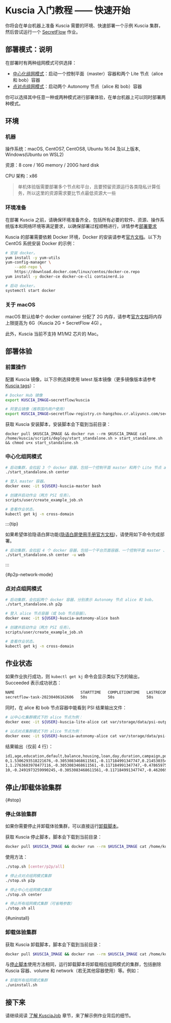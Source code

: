# Kuscia 入门教程 —— 快速开始

你将会在单台机器上准备 Kuscia 需要的环境、快速部署一个示例 Kuscia 集群，然后尝试运行一个 [SecretFlow] 作业。

[SecretFlow]: https://www.secretflow.org.cn/docs/secretflow

## 部署模式：说明

在部署时有两种组网模式可供选择：

- [中心化组网模式](../reference/architecture_cn.md#中心化组网模式)：启动一个控制平面（master）容器和两个 Lite 节点（alice 和 bob）容器
- [点对点组网模式](../reference/architecture_cn.md#点对点组网模式)：启动两个 Autonomy 节点（alice 和 bob）容器

你可以选择其中任意一种或两种模式进行部署体验，在单台机器上可以同时部署两种模式。

## 环境

### 机器

操作系统：macOS, CentOS7, CentOS8, Ubuntu 16.04 及以上版本, Windows(Ubuntu on WSL2)

资源：8 core / 16G memory / 200G hard disk

CPU 架构：x86

> 单机体验版需要部署多个节点和平台，且要预留资源运行各类隐私计算任务，所以这里的资源需求要比节点最低资源大一些

### 环境准备

在部署 Kuscia 之前，请确保环境准备齐全，包括所有必要的软件、资源、操作系统版本和网络环境等满足要求，以确保部署过程顺畅进行，详情参考[部署要求](../deployment/deploy_check.md)

Kuscia 的部署需要依赖 Docker 环境，Docker 的安装请参考[官方文档](https://docs.docker.com/engine/install/)。以下为 CentOS 系统安装 Docker 的示例：

```bash
# 安装 docker。
yum install -y yum-utils
yum-config-manager \
	--add-repo \
	https://download.docker.com/linux/centos/docker-ce.repo
yum install -y docker-ce docker-ce-cli containerd.io

# 启动 docker。
systemctl start docker
```

### 关于 macOS

macOS 默认给单个 docker container 分配了 2G 内存，请参考[官方文档](https://docs.docker.com/desktop/settings/mac/)将内存上限提高为 6G（Kuscia 2G + SecretFlow 4G) 。

此外，Kuscia 当前不支持 M1/M2 芯片的 Mac。

## 部署体验

### 前置操作

配置 Kuscia 镜像，以下示例选择使用 latest 版本镜像（更多镜像版本请参考 [Kuscia tags](https://hub.docker.com/r/secretflow/kuscia/tags)）：

```bash
# Docker Hub 镜像
export KUSCIA_IMAGE=secretflow/kuscia

# 阿里云镜像（推荐国内用户使用）
export KUSCIA_IMAGE=secretflow-registry.cn-hangzhou.cr.aliyuncs.com/secretflow/kuscia
```

获取 Kuscia 安装脚本，安装脚本会下载到当前目录：

```
docker pull $KUSCIA_IMAGE && docker run --rm $KUSCIA_IMAGE cat /home/kuscia/scripts/deploy/start_standalone.sh > start_standalone.sh && chmod u+x start_standalone.sh
```

### 中心化组网模式

```bash
# 启动集群，会拉起 3 个 docker 容器，包括一个控制平面 master 和两个 Lite 节点 alice 和 bob。
./start_standalone.sh center

# 登入 master 容器。
docker exec -it ${USER}-kuscia-master bash

# 创建并启动作业（两方 PSI 任务）。
scripts/user/create_example_job.sh

# 查看作业状态。
kubectl get kj -n cross-domain
```

:::{tip}

如果希望体验隐语白屏功能([隐语白屏使用手册官方文档](https://www.secretflow.org.cn/docs/quickstart/mvp-platform))，请使用如下命令完成部署。

```bash
# 启动集群，会拉起 4 个 docker 容器，包括一个平台页面容器、一个控制平面 master 、两个 Lite 节点 alice 和 bob。
./start_standalone.sh center -u web

```

:::

{#p2p-network-mode}

### 点对点组网模式

```bash
# 启动集群，会拉起两个 docker 容器，分别表示 Autonomy 节点 alice 和 bob。
./start_standalone.sh p2p

# 登入 alice 节点容器（或 bob 节点容器）。
docker exec -it ${USER}-kuscia-autonomy-alice bash

# 创建并启动作业（两方 PSI 任务）。
scripts/user/create_example_job.sh

# 查看作业状态。
kubectl get kj -n cross-domain
```

## 作业状态

如果作业执行成功，则 `kubectl get kj` 命令会显示类似下方的输出，Succeeded 表示成功状态：

```bash
NAME                             STARTTIME   COMPLETIONTIME   LASTRECONCILETIME   PHASE
secretflow-task-20230406162606   50s         50s              50s                 Succeeded
```

同时，在 alice 和 bob 节点容器中能看到 PSI 结果输出文件：

```bash
# 以中心化集群模式下的 alice 节点为例：
docker exec -it ${USER}-kuscia-lite-alice cat var/storage/data/psi-output.csv

# 以点对点集群模式下的 alice 节点为例：
docker exec -it ${USER}-kuscia-autonomy-alice cat var/storage/data/psi-output.csv
```

结果输出（仅前 4 行）：

```bash
id1,age,education,default,balance,housing,loan,day,duration,campaign,pdays,previous,job_blue-collar,job_entrepreneur,job_housemaid,job_management,job_retired,job_self-employed,job_services,job_student,job_technician,job_unemployed,marital_divorced,marital_married,marital_single
0,1.5306293518221676,-0.3053083468611561,-0.117184991347747,0.2145303545250443,1.0358211226635177,-0.3925867711542392,-1.2618906002715358,1.9048694929309795,-0.5762472500554522,-0.4852053503766987,-0.3619838367558999,-0.4639325546169564,-0.1731690076375218,-0.1580237499348341,1.3543943126559297,-0.2734046609851663,-0.1960131708137989,-0.3006459829345367,-0.1700475343179241,-0.4466166954522901,-0.1840186845246444,-0.3589389310523966,0.8806950470683438,-0.6902303314457872
1,1.2763683978477116,-0.3053083468611561,-0.117184991347747,-0.4786597597189064,-0.9654176557324816,-0.3925867711542392,-1.2618906002715358,3.1181827517827982,-0.5762472500554522,-0.4852053503766987,-0.3619838367558999,-0.4639325546169564,-0.1731690076375218,-0.1580237499348341,1.3543943126559297,-0.2734046609851663,-0.1960131708137989,-0.3006459829345367,-0.1700475343179241,-0.4466166954522901,-0.1840186845246444,-0.3589389310523966,0.8806950470683438,-0.6902303314457872
10,-0.2491973259990245,-0.3053083468611561,-0.117184991347747,-0.4620690476721626,1.0358211226635177,-0.3925867711542392,-1.0230801579932494,1.1740266828931782,-0.5762472500554522,-0.4852053503766987,-0.3619838367558999,-0.4639325546169564,-0.1731690076375218,-0.1580237499348341,1.3543943126559297,-0.2734046609851663,-0.1960131708137989,-0.3006459829345367,-0.1700475343179241,-0.4466166954522901,-0.1840186845246444,-0.3589389310523966,-1.1354668149080638,1.4487917358041271
```

## 停止/卸载体验集群

{#stop}

### 停止体验集群

如果你需要停止并卸载体验集群，可以直接运行[卸载脚本](#uninstall)。

获取 Kuscia 停止脚本，脚本会下载到当前目录：

```bash
docker pull $KUSCIA_IMAGE && docker run --rm $KUSCIA_IMAGE cat /home/kuscia/scripts/deploy/stop.sh > stop.sh && chmod u+x stop.sh
```

使用方法：

```bash
./stop.sh [center/p2p/all]

# 停止点对点组网模式集群
./stop.sh p2p

# 停止中心化组网模式集群
./stop.sh center

# 停止所有组网模式集群（可省略参数）
./stop.sh all
```

{#uninstall}

### 卸载体验集群

获取 Kuscia 卸载脚本，脚本会下载到当前目录：

```bash
docker pull $KUSCIA_IMAGE && docker run --rm $KUSCIA_IMAGE cat /home/kuscia/scripts/deploy/uninstall.sh > uninstall.sh && chmod u+x uninstall.sh
```

与[停止脚本](#stop)使用方法相同，运行卸载脚本将卸载相应组网模式的集群，包括删除 Kuscia 容器、volume 和 network（若无其他容器使用）等。例如：

```bash
# 卸载所有组网模式集群
./uninstall.sh
```

## 接下来

请继续阅读 [了解 KusciaJob][part-2] 章节，来了解示例作业背后的细节。

[part-2]: ./run_secretflow_cn.md
